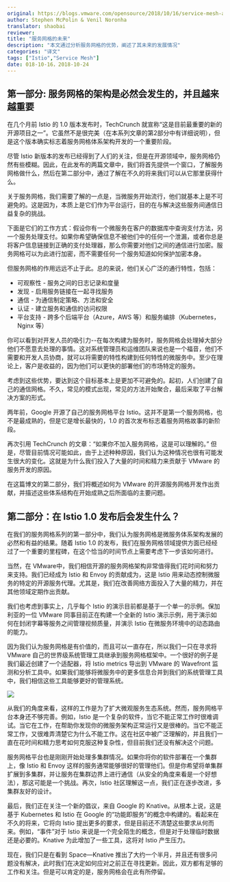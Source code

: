 ```yaml
---
original: https://blogs.vmware.com/opensource/2018/10/16/service-mesh-architectures-inevitable/，https://blogs.vmware.com/opensource/2018/10/23/service-mesh-whats-next
author: Stephen McPolin & Venil Noronha
translator: shaobai
reviewer: 
title: "服务网格的未来"
description: "本文通过分析服务网格的优势，阐述了其未来的发展情况"
categories: "译文"
tags: ["Istio","Service Mesh"]
date: 018-10-16，2018-10-24
---
```


## 第一部分: 服务网格的架构是必然会发生的，并且越来越重要

在几个月前 Istio 的 1.0 版本发布时，TechCrunch 就宣称“这是目前最重要的新的开源项目之一”。它虽然不是很完美（在本系列文章的第2部分中有详细说明），但是这个版本确实标志着服务网格体系架构开发的一个重要阶段。

尽管 Istio 新版本的发布已经得到了人们的关注，但是在开源领域中，服务网格仍然有些模糊。因此，在此发布的两篇文章中，我们将首先提供一个窗口，了解服务网格做什么，然后在第二部分中，通过了解在不久的将来我们可以从它那里获得什么。

关于服务网格，我们需要了解的一点是，当微服务开始流行，他们就基本上是不可避免的。这是因为，本质上是它们作为平台运行，目的在与解决这些服务间通信日益复杂的挑战。

下面是它们的工作方式：假设你有一个微服务在客户的数据库中查询支付方法，另一个服务处理支付。如果你希望确保信息不被他们中的任何一个泄漏，或者你总是将客户信息链接到正确的支付处理器，那么你需要对他们之间的通信进行加密。服务网格可以为此进行加密，而不需要任何一个服务知道如何保护加密本身。

但服务网格的作用远远不止于此。总的来说，他们关心广泛的通行特性，包括：

- 可观察性 - 服务之间的日志记录和度量
- 发现 - 启用服务链接在一起寻找服务
- 通信 - 为通信制定策略、方法和安全
- 认证 - 建立服务和通信的访问权限
- 平台支持 - 跨多个后端平台（Azure，AWS 等）和服务编排（Kubernetes，Nginx 等）

你可以看到对开发人员的吸引力--在每次构建为服务时，服务网格会处理掉大部分他们不愿意去处理的事情。这对系统管理员和运维团队来说也是一个福音，他们不需要和开发人员协商，就可以将需要的特性构建到任何特性的微服务中。至少在理论上，客户是收益的，因为他们可以更快的部署他们的市场特定的服务。

考虑到这些优势，要达到这个目标基本上是更加不可避免的。起初，人们创建了自己的通信网格。不久，常见的模式出现，常见的方法开始聚合，最后采取了平台解决方案的形式。

两年前，Google 开源了自己的服务网格平台 Istio。这并不是第一个服务网格，也不是最成熟的，但是它是增长最快的，1.0 的首次发布标志着服务网格故事的新阶段。

再次引用 TechCrunch 的文章：“如果你不加入服务网格，这是可以理解的。” 但是，尽管目前情况可能如此，由于上述种种原因，我们认为这种情况也很有可能发生很大的变化。这就是为什么我们投入了大量的时间和精力来贡献于 VMware 的服务开发的原因。

在这篇博文的第二部分，我们将概述如何为 VMware 的开源服务网格开发作出贡献，并描述这些体系结构在开始成熟之后所面临的主要问题。

## 第二部分：在 Istio 1.0 发布后会发生什么？

在我们的服务网格系列的第一部分中，我们认为服务网格是微服务体系架构发展的必然和有益的结果。随着 Istio 1.0 的发布，我们在服务网格领域提供方面已经经过了一个重要的里程碑，在这个恰当的时间节点上需要考虑下一步该如何进行。

当然，在 VMware中，我们相信开源的服务网格架构非常值得我们花时间和努力来支持。我们已经成为 Istio 和 Envoy 的贡献成为，这是 Istio 用来动态控制微服务的特定的开源服务代理。尤其是，我们在改善网络方面投入了大量的精力，并在其他领域定期作出贡献。

我们也考虑到事实上，几乎每个 Istio 的演示目前都是基于一个单一的示例。保加利亚的一位 VMware 同事目前正在构建一个全新的 Istio 演示示例，用于演示如何在封闭字幕等服务之间管理视频质量，并演示 Istio 在微服务环境中的动态路由的能力。

因为我们认为服务网格是有价值的，而且可以一直存在，所以我们一只在寻求将 VMware 自己的世界级系统管理工具继承到服务网格框架中。一个很好的例子是我们最近创建了一个适配器，将 Istio metrics 导出到 VMware 的 Wavefront 监测和分析工具中。如果我们能够将微服务中的更多信息合并到我们的系统管理工具中，我们相信这些工具能够更好的管理系统。

![](https://ws2.sinaimg.cn/large/006tNbRwgy1fwp4etrgwvj30sg0iz782.jpg)

从我们的角度来看，这样的工作是为了扩大微观服务生态系统。然而，服务网格平台本身还不够完善。例如，Istio 是一个复杂的软件，当它不能正常工作时很难调试。当它在工作，在帮助你发现你的微服务架构正常运行又是很棒的。当它不能正常工作，又很难弄清楚它为什么不能工作。这在社区中被广泛理解的，并且我们一直在花时间和精力思考如何克服这种复杂性，但目前我们还没有解决这个问题。

服务网格平台也是刚刚开始处理多集群情况。如果你将你的软件部署在一个集群上，像 Istio 和 Envoy 这样的服务通常能够很好的管理他们。但是你希望将单集群扩展到多集群，并让服务在集群边界上进行通信（从安全的角度来看是一个好想法），那这可能是一个挑战。再次，Istio 社区理解这一点，我们正在逐步改进，多集群友好的设计。

最后，我们正在关注一个新的倡议，来自 Google 的 Knative。从根本上说，这是基于 Kubernetes 和 Istio 在 Google 的“功能即服务”的概念中构建的。看起来在不久的将来，它将向 Istio 提出更多的要求，但是目前还不清楚这些要求从何而来。例如，“事件”对于 Istio 来说是一个完全陌生的概念，但是对于处理临时数据还是必要的。Knative 为此增加了一些工具，这将对 Istio 产生压力。

现在，我们只是在看到 Space—Knative 推出了大约一个半月，并且还有很多问题没有解决，此时我们在决定如何应对之前正在寻找更新。因此，双方都有足够的工作和关注。但是可以肯定的是，服务网格会在此有所停留。
